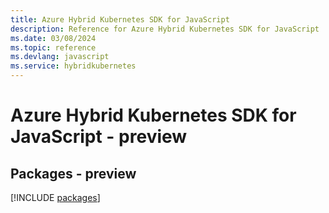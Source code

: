 ```yaml
---
title: Azure Hybrid Kubernetes SDK for JavaScript
description: Reference for Azure Hybrid Kubernetes SDK for JavaScript
ms.date: 03/08/2024
ms.topic: reference
ms.devlang: javascript
ms.service: hybridkubernetes
---
```

# Azure Hybrid Kubernetes SDK for JavaScript - preview
## Packages - preview
[!INCLUDE [packages](hybrid-kubernetes-index.md)]